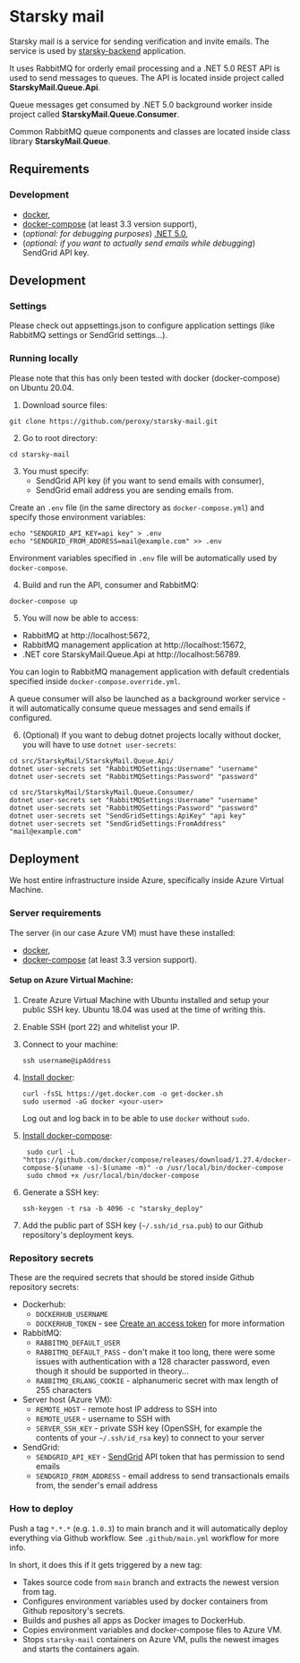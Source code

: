 # Starsky mail
 Starsky mail is a service for sending verification and invite emails. 
 The service is used by [starsky-backend](https://github.com/peroxy/starsky-backend) application.

It uses RabbitMQ for orderly email processing and a .NET 5.0 REST API is used to send messages to queues. 
The API is located inside project called **StarskyMail.Queue.Api**.

Queue messages get consumed by .NET 5.0 background worker inside project called **StarskyMail.Queue.Consumer**.

Common RabbitMQ queue components and classes are located inside class library **StarskyMail.Queue**. 

## Requirements

### Development
- [docker](https://docs.docker.com/get-docker/),
- [docker-compose](https://docs.docker.com/compose/install/) (at least 3.3 version support),
- (_optional: for debugging purposes_) [.NET 5.0](https://dotnet.microsoft.com/download/dotnet/5.0),
- (_optional: if you want to actually send emails while debugging_) SendGrid API key.

## Development

### Settings

Please check out appsettings.json to configure application settings (like RabbitMQ settings or SendGrid settings...).

### Running locally
Please note that this has only been tested with docker (docker-compose) on Ubuntu 20.04.

1. Download source files:

```shell script
git clone https://github.com/peroxy/starsky-mail.git
```

2. Go to root directory:

```shell script
cd starsky-mail
```

3. You must specify: 
   - SendGrid API key (if you want to send emails with consumer),
   - SendGrid email address you are sending emails from. 

Create an `.env` file (in the same directory as `docker-compose.yml`) and specify those environment variables:

```shell script
echo "SENDGRID_API_KEY=api key" > .env
echo "SENDGRID_FROM_ADDRESS=mail@example.com" >> .env
```

Environment variables specified in `.env` file will be automatically used by `docker-compose`.

4. Build and run the API, consumer and RabbitMQ:

```shell script
docker-compose up
```

5. You will now be able to access:
- RabbitMQ at http://localhost:5672,
- RabbitMQ management application at http://localhost:15672,
- .NET core StarskyMail.Queue.Api at http://localhost:56789. 

You can login to RabbitMQ management application with default credentials specified inside `docker-compose.override.yml`.

A queue consumer will also be launched as a background worker service - it will automatically consume queue messages and send emails if configured. 



6. (Optional) If you want to debug dotnet projects locally without docker, you will have to use `dotnet user-secrets`:

```shell script
cd src/StarskyMail/StarskyMail.Queue.Api/
dotnet user-secrets set "RabbitMQSettings:Username" "username"
dotnet user-secrets set "RabbitMQSettings:Password" "password"

cd src/StarskyMail/StarskyMail.Queue.Consumer/
dotnet user-secrets set "RabbitMQSettings:Username" "username"
dotnet user-secrets set "RabbitMQSettings:Password" "password"
dotnet user-secrets set "SendGridSettings:ApiKey" "api key"
dotnet user-secrets set "SendGridSettings:FromAddress" "mail@example.com"
```

## Deployment

We host entire infrastructure inside Azure, specifically inside Azure Virtual Machine.

### Server requirements

The server (in our case Azure VM) must have these installed:

- [docker](https://docs.docker.com/get-docker/),
- [docker-compose](https://docs.docker.com/compose/install/) (at least 3.3 version support).

#### Setup on Azure Virtual Machine:
1. Create Azure Virtual Machine with Ubuntu installed and setup your public SSH key. Ubuntu 18.04 was used at the time of writing this.
2. Enable SSH (port 22) and whitelist your IP.
3. Connect to your machine:
   
   ```shell script
   ssh username@ipAddress
   ```
   
4. [Install docker](https://docs.docker.com/get-docker/):

    ```shell script
    curl -fsSL https://get.docker.com -o get-docker.sh
    sudo usermod -aG docker <your-user>
    ```
    Log out and log back in to be able to use `docker` without `sudo`.   

   
5. [Install docker-compose](https://docs.docker.com/compose/install/):

   ```shell script
    sudo curl -L "https://github.com/docker/compose/releases/download/1.27.4/docker-compose-$(uname -s)-$(uname -m)" -o /usr/local/bin/docker-compose
    sudo chmod +x /usr/local/bin/docker-compose
    ```

6. Generate a SSH key:

    ```shell script
    ssh-keygen -t rsa -b 4096 -c "starsky_deploy"
    ```
   
7. Add the public part of SSH key (`~/.ssh/id_rsa.pub`) to our Github repository's deployment keys.

### Repository secrets

These are the required secrets that should be stored inside Github repository secrets:

- Dockerhub:
   - `DOCKERHUB_USERNAME` 
   - `DOCKERHUB_TOKEN` - see [Create an access token](https://docs.docker.com/docker-hub/access-tokens/#create-an-access-token) for more information
- RabbitMQ:
   - `RABBITMQ_DEFAULT_USER`
   - `RABBITMQ_DEFAULT_PASS` - don't make it too long, there were some issues with authentication with a 128 character password, even though it should be supported in theory...
   - `RABBITMQ_ERLANG_COOKIE` - alphanumeric secret with max length of 255 characters
- Server host (Azure VM):
   - `REMOTE_HOST` - remote host IP address to SSH into
   - `REMOTE_USER` - username to SSH with
   - `SERVER_SSH_KEY` - private SSH key (OpenSSH, for example the contents of your `~/.ssh/id_rsa` key) to connect to your server
- SendGrid:
   - `SENDGRID_API_KEY` - [SendGrid](https://sendgrid.com/) API token that has permission to send emails 
   - `SENDGRID_FROM_ADDRESS` - email address to send transactionals emails from, the sender's email address



### How to deploy

Push a tag `*.*.*` (e.g. `1.0.3`) to main branch and it will automatically deploy everything via Github workflow.
See `.github/main.yml` workflow for more info. 

In short, it does this if it gets triggered by a new tag:

- Takes source code from `main` branch and extracts the newest version from tag.
- Configures environment variables used by docker containers from Github repository's secrets.
- Builds and pushes all apps as Docker images to DockerHub.
- Copies environment variables and docker-compose files to Azure VM.
- Stops `starsky-mail` containers on Azure VM, pulls the newest images and starts the containers again.